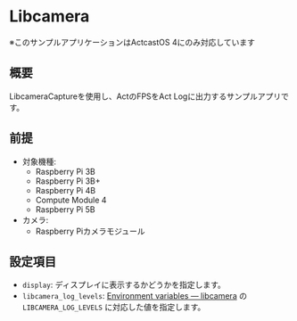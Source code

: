 # Libcamera

※このサンプルアプリケーションはActcastOS 4にのみ対応しています

## 概要

LibcameraCaptureを使用し、ActのFPSをAct Logに出力するサンプルアプリです。

## 前提

- 対象機種:
  - Raspberry Pi 3B
  - Raspberry Pi 3B+
  - Raspberry Pi 4B
  - Compute Module 4
  - Raspberry Pi 5B
- カメラ:
  - Raspberry Piカメラモジュール

## 設定項目

- `display`: ディスプレイに表示するかどうかを指定します。
- `libcamera_log_levels`: [Environment variables &mdash; libcamera](https://www.libcamera.org/environment_variables.html#list-of-variables) の `LIBCAMERA_LOG_LEVELS` に対応した値を指定します。
